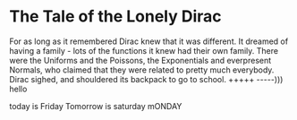 # The Tale of the Lonely Dirac

For as long as it remembered Dirac knew that it was different.
It dreamed of having a family - lots of the functions it knew had their own family. There were the Uniforms and the Poissons, the Exponentials and everpresent Normals, who claimed that they were related to pretty much everybody. Dirac sighed, and shouldered its backpack to go to school.
+++++
-----)))
hello

today is Friday
Tomorrow is saturday
mONDAY
